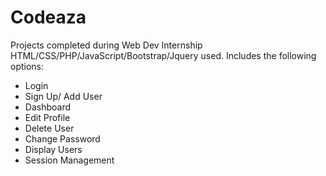 # Codeaza
Projects completed during Web Dev Internship
HTML/CSS/PHP/JavaScript/Bootstrap/Jquery used.
Includes the following options:
- Login
- Sign Up/ Add User
- Dashboard
- Edit Profile
- Delete User
- Change Password
- Display Users
- Session Management
